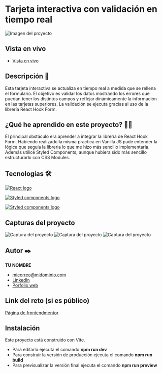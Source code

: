 # Tarjeta interactiva con validación en tiempo real

<p>
    <img src="" alt="Imagen del proyecto">
</p>

## Vista en vivo

<ul>
    <li>
        <a target="_blank" href="">Vista en vivo</a>
    </li>
</ul>

## Descripción 📑

Esta tarjeta interactiva se actualiza en tiempo real a medida que se rellena el formulario. El objetivo es validar los datos mostrando los errores que puedan tener los distintos campos y reflejar dinámicamente la información en las tarjetas superiores. La validación se ejecuta gracias al uso de la librería React Hook Form.

## ¿Qué he aprendido en este proyecto? 🙇🏻

El principal obstáculo era aprender a integrar la librería de React Hook Form.
Habiendo realizado la misma practica en Vanilla JS pude entender la lógica que seguía la libreria lo que me hizo más sencillo implementarla. Además utilicé Styled Components, aunque hubiera sido más sencillo estructurarlo con CSS Modules.

## Tecnologías 🛠

<!-- Iconos sacados de: https://github.com/alexandresanlim/Badges4-README.md-Profile?tab=readme-ov-file#-languages- -->

<p>
    <a href="https://es.wikipedia.org/wiki/React">
        <img src="https://img.shields.io/badge/React-20232A?style=for-the-badge&logo=react&logoColor=61DAFB" alt="React logo">
    </a>
</p>
<p>
    <a href="https://es.wikipedia.org/wiki/React">
        <img src="https://img.shields.io/badge/styled--components-DB7093?style=for-the-badge&logo=styled-components&logoColor=white" alt="Styled components logo">
    </a>
</p>
<p>
    <a href="https://styled-components.com/">
        <img src="https://img.shields.io/badge/Styled_Components-DB7093?style=for-the-badge&logo=styled-components&logoColor=white" alt="Styled components logo">
    </a>
</p>

## Capturas del proyecto

<p>
   <img src="" alt="Captura del proyecto">
   <img src="" alt="Captura del proyecto">
   <img src="" alt="Captura del proyecto">
</p>

## Autor ✒️

**TU NOMBRE**

<ul>
    <li>
        <a href="micorreo@midominio.com">micorreo@midominio.com</a>
    </li>
    <li>
        <a href="https://www.linkedin.com/in/tu-url-de-linkedin/">LinkedIn</a>
    </li>
    <li>
        <a href="https://tu-dominio.com/">Porfolio web</a>
    </li>
</ul>

## Link del reto (si es público)

<a href="">Página de frontendmentor</a>

## Instalación

Este proyecto está construido con Vite.

- Para editarlo ejecuta el comando <b>npm run dev</b>
- Para construir la versión de producción ejecuta el comando <b>npm run build</b>
- Para previsualizar la versión final ejecuta el comando <b>npm run preview</b>
